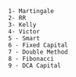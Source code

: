 ```This package provides common money management methods in forex trading
1- Martingale
2- RR
3- Kelly
4- Victor
5 - Smart
6 - Fixed Capital
7 - Double Method
8 - Fibonacci
9 - DCA Capital
```

